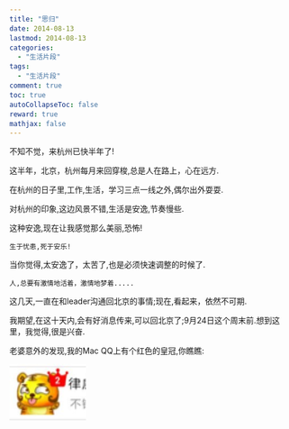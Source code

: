 ```yaml
---
title: "思归"
date: 2014-08-13
lastmod: 2014-08-13
categories:
  - "生活片段"
tags:
  - "生活片段"
comment: true
toc: true
autoCollapseToc: false
reward: true
mathjax: false
---
```


不知不觉，来杭州已快半年了!

这半年，北京，杭州每月来回穿梭,总是人在路上，心在远方.

在杭州的日子里,工作,生活，学习三点一线之外,偶尔出外耍耍.

对杭州的印象,这边风景不错,生活是安逸,节奏慢些.

这种安逸,现在让我感觉那么美丽,恐怖!
    
    生于忧患,死于安乐!

当你觉得,太安逸了，太苦了,也是必须快速调整的时候了.

    人,总要有激情地活着，激情地梦着.....

这几天,一直在和leader沟通回北京的事情;现在,看起来，依然不可期.

我期望,在这十天内,会有好消息传来,可以回北京了;9月24日这个周末前.想到这里，我觉得,很是兴奋.


老婆意外的发现,我的Mac QQ上有个红色的皇冠,你瞧瞧:

![image](/images/post/2014-08-13-si-gui/qq_icon.jpg)

